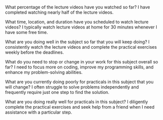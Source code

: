 


What percentage of the lecture videos have you watched so far?
I have completed watching nearly half of the lecture videos.

What time, location, and duration have you scheduled to watch lecture videos?
I typically watch lecture videos at home for 30 minutes whenever I have some free time.

What are you doing well in the subject so far that you will keep doing?
I consistently watch the lecture videos and complete the practical exercises weekly before the deadlines.

What do you need to stop or change in your work for this subject overall so far?
I need to focus more on coding, improve my programming skills, and enhance my problem-solving abilities.

What are you currently doing poorly for practicals in this subject that you will change?
I often struggle to solve problems independently and frequently require just one step to find the solution.

What are you doing really well for practicals in this subject?
I diligently complete the practical exercises and seek help from a friend when I need assistance with a particular step.